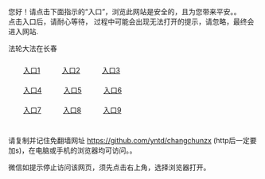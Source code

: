您好！请点击下面指示的“入口”，浏览此网站是安全的，且为您带来平安。。 <br/>
点击入口后，请耐心等待， 过程中可能会出现无法打开的提示，请忽略，最终会进入网站. </br>

法轮大法在长春<br/>
<div style="padding:10px"><a style="margin:20px" target="_blank" href="https://dgxmbxzg5iizj.cloudfront.net/2Qpsp?daojpcdj" id="ccLink1" rel="nofollow">入口1</a> <a target="_blank" style="margin:20px" href="https://d24pvk57h1hubs.cloudfront.net/2Qpsp?qcjzfa" id="ccLink2" rel="nofollow">入口2</a> <a style="margin:20px" target="_blank" href="https://d7fmrkyhj4sem.cloudfront.net/2Qpsp?fvjdx" id="ccLink3" rel="nofollow">入口3</a></div>

<div style="padding:10px" ><a style="margin:20px" target="_blank" href="https://dgxmbxzg5iizj.cloudfront.net/2Qpsp?daojpcdj" id="ccLink4" rel="nofollow">入口4</a> <a style="margin:20px" href="https://d24pvk57h1hubs.cloudfront.net/2Qpsp?qcjzfa" target="_blank" id="ccLink5" rel="nofollow">入口5</a> <a style="margin:20px" href="https://d7fmrkyhj4sem.cloudfront.net/2Qpsp?fvjdx" target="_blank" id="ccLink6" rel="nofollow">入口6</a></div>

<div style="padding:10px"><a style="margin:20px" target="_blank" href="https://dgxmbxzg5iizj.cloudfront.net/2Qpsp?daojpcdj" id="ccLink7" rel="nofollow">入口7</a> <a style="margin:20px" href="https://d24pvk57h1hubs.cloudfront.net/2Qpsp?qcjzfa" target="_blank" id="ccLink8" rel="nofollow">入口8</a> <a style="margin:20px" target="_blank" href="https://d7fmrkyhj4sem.cloudfront.net/2Qpsp?fvjdx" id="ccLink9" rel="nofollow">入口9</a></div>

<br/>



请复制并记住免翻墙网址 https://github.com/yntd/changchunzx (http后一定要加s)，在电脑或手机的浏览器均可访问。。<br/>

微信如提示停止访问该网页，须先点击右上角，选择浏览器打开。
